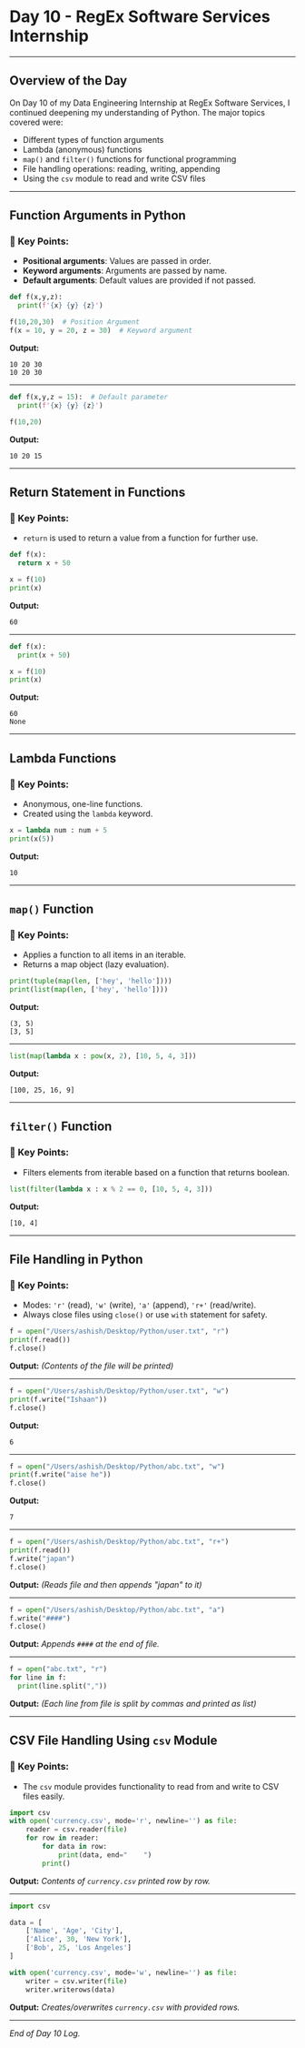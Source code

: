 # **Day 10 - RegEx Software Services Internship**

---

## **Overview of the Day**

On Day 10 of my Data Engineering Internship at RegEx Software Services, I continued deepening my understanding of Python. The major topics covered were:

- Different types of function arguments
- Lambda (anonymous) functions
- `map()` and `filter()` functions for functional programming
- File handling operations: reading, writing, appending
- Using the `csv` module to read and write CSV files

---

## **Function Arguments in Python**

### 🔹 Key Points:
- **Positional arguments**: Values are passed in order.
- **Keyword arguments**: Arguments are passed by name.
- **Default arguments**: Default values are provided if not passed.

```python
def f(x,y,z):
  print(f'{x} {y} {z}')

f(10,20,30)  # Position Argument
f(x = 10, y = 20, z = 30)  # Keyword argument
```
**Output:**
```
10 20 30
10 20 30
```

---

```python
def f(x,y,z = 15):  # Default parameter
  print(f'{x} {y} {z}')

f(10,20)
```
**Output:**
```
10 20 15
```

---

## **Return Statement in Functions**

### 🔹 Key Points:
- `return` is used to return a value from a function for further use.

```python
def f(x):
  return x + 50

x = f(10)
print(x)
```
**Output:**
```
60
```

---

```python
def f(x):
  print(x + 50)

x = f(10)
print(x)
```
**Output:**
```
60
None
```

---

## **Lambda Functions**

### 🔹 Key Points:
- Anonymous, one-line functions.
- Created using the `lambda` keyword.

```python
x = lambda num : num + 5
print(x(5))
```
**Output:**
```
10
```

---

## **`map()` Function**

### 🔹 Key Points:
- Applies a function to all items in an iterable.
- Returns a map object (lazy evaluation).

```python
print(tuple(map(len, ['hey', 'hello'])))
print(list(map(len, ['hey', 'hello'])))
```
**Output:**
```
(3, 5)
[3, 5]
```

---

```python
list(map(lambda x : pow(x, 2), [10, 5, 4, 3]))
```
**Output:**
```
[100, 25, 16, 9]
```

---

## **`filter()` Function**

### 🔹 Key Points:
- Filters elements from iterable based on a function that returns boolean.

```python
list(filter(lambda x : x % 2 == 0, [10, 5, 4, 3]))
```
**Output:**
```
[10, 4]
```

---

## **File Handling in Python**

### 🔹 Key Points:
- Modes: `'r'` (read), `'w'` (write), `'a'` (append), `'r+'` (read/write).
- Always close files using `close()` or use `with` statement for safety.

```python
f = open("/Users/ashish/Desktop/Python/user.txt", "r")
print(f.read())
f.close()
```
**Output:**
_(Contents of the file will be printed)_

---

```python
f = open("/Users/ashish/Desktop/Python/user.txt", "w")
print(f.write("Ishaan"))
f.close()
```
**Output:**
```
6
```

---

```python
f = open("/Users/ashish/Desktop/Python/abc.txt", "w")
print(f.write("aise he"))
f.close()
```
**Output:**
```
7
```

---

```python
f = open("/Users/ashish/Desktop/Python/abc.txt", "r+")
print(f.read())
f.write("japan")
f.close()
```
**Output:**
_(Reads file and then appends "japan" to it)_

---

```python
f = open("/Users/ashish/Desktop/Python/abc.txt", "a")
f.write("####")
f.close()
```
**Output:**
_Appends `####` at the end of file._

---

```python
f = open("abc.txt", "r")
for line in f:
  print(line.split(","))
```
**Output:**
_(Each line from file is split by commas and printed as list)_

---

## **CSV File Handling Using `csv` Module**

### 🔹 Key Points:
- The `csv` module provides functionality to read from and write to CSV files easily.

```python
import csv
with open('currency.csv', mode='r', newline='') as file:
    reader = csv.reader(file)
    for row in reader:
        for data in row:
            print(data, end="    ")
        print()
```
**Output:**
_Contents of `currency.csv` printed row by row._

---

```python
import csv

data = [
    ['Name', 'Age', 'City'],
    ['Alice', 30, 'New York'],
    ['Bob', 25, 'Los Angeles']
]

with open('currency.csv', mode='w', newline='') as file:
    writer = csv.writer(file)
    writer.writerows(data)
```
**Output:**
_Creates/overwrites `currency.csv` with provided rows._

---

_End of Day 10 Log._
